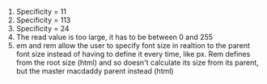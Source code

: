 1. Specificity = 11
2. Specificity = 113
3. Specificity = 24
4. The read value is too large, it has to be between 0 and 255
5. em and rem allow the user to specify font size in realtion to the parent font size instead of having to define it every time, like px. Rem defines from the root size (html) and so doesn't calculate its size from its parent, but the master macdaddy parent instead (html)